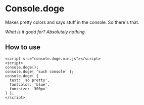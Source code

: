 # Console.doge
Makes pretty colors and says stuff in the console. So there's that.

_What is it good for? Absolutely nothing._

## How to use

```
<script src="console.doge.min.js"></script>
<script>
console.doge();
console.doge( 'such console' );
console.doge( {
  text: 'so pretty',
  fontcolor: 'blue',
  fontsize: '300px'
} );
</script>
```
